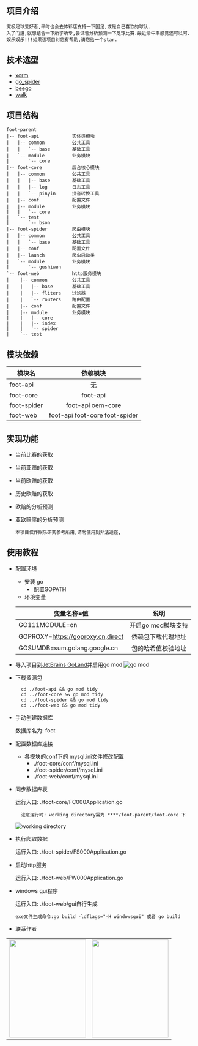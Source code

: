 ## 项目介绍
    究极足球爱好者,平时也会去体彩店支持一下国足,或是自己喜欢的球队.
    入了门道,就想结合一下所学所专,尝试着分析预测一下足球比赛.最近命中率感觉还可以阿.
    娱乐娱乐!!!如果该项目对您有帮助,请您给一个star.

## 技术选型
* [xorm](https://github.com/go-xorm/xorm)
* [go_spider](https://github.com/hu17889/go_spider)
* [beego](https://github.com/astaxie/beego)
* [walk](https://github.com/lxn/walk)

## 项目结构
~~~
foot-parent
|-- foot-api            实体类模块
|   |-- common          公共工具
|   |   `-- base        基础工具
|   `-- module          业务模块
|       `-- core
|-- foot-core           后台核心模块
|   |-- common          公共工具
|   |   |-- base        基础工具
|   |   |-- log         日志工具
|   |   `-- pinyin      拼音转换工具
|   |-- conf            配置文件
|   |-- module          业务模块            
|   |   `-- core
|   `-- test
|       `-- bson
|-- foot-spider         爬虫模块
|   |-- common          公共工具              
|   |   `-- base        基础工具
|   |-- conf            配置文件
|   |-- launch          爬虫启动类
|   `-- module          业务模块
|       `-- gushiwen
`-- foot-web            http服务模块
|    |-- common         公共工具
|    |   |-- base       基础工具
|    |   |-- fliters    过滤器        
|    |   `-- routers    路由配置
|    |-- conf           配置文件
|    |-- module         业务模块
|    |   |-- core
|    |   |-- index
|    |   `-- spider
|    `-- test
~~~
## 模块依赖
  
  | 模块名    |  依赖模块     |
  | --------    | :----:   |
  | foot-api  |无|
  | foot-core  |foot-api|
  | foot-spider  |foot-api oem-core|
  | foot-web  |foot-api foot-core foot-spider|
   


## 实现功能
* 当前比赛的获取
* 当前亚赔的获取
* 当前欧赔的获取
* 历史欧赔的获取
* 欧赔的分析预测
* 亚欧赔率的分析预测


    ```
    本项目仅作娱乐研究参考所用,请勿使用到非法途径,
    ```

## 使用教程

* 配置环境
  * 安装 go
    * 配置GOPATH
  * 环境变量
    
  | 变量名称=值    |  说明     |
  | --------    | :----:   |
  | GO111MODULE=on  |开启go mod模块支持|
  | GOPROXY=https://goproxy.cn,direct     |依赖包下载代理地址|
  | GOSUMDB=sum.golang.google.cn     |包的哈希值校验地址|
  
* 导入项目到[JetBrains GoLand](https://www.jetbrains.com/go/)并启用go mod
    ![](https://oscimg.oschina.net/oscnet/265bf76794ead3bac4c19a38dc4dbbe8bbb.png "go mod")
* 下载资源包
    ```
      cd ./foot-api && go mod tidy
      cd ../foot-core && go mod tidy
      cd ../foot-spider && go mod tidy
      cd ../foot-web && go mod tidy
    ```
* 手动创建数据库
  
  数据库名为: foot 
* 配置数据库连接
  
  * 各模块的conf下的 mysql.ini文件修改配置
    * ./foot-core/conf/mysql.ini
    * ./foot-spider/conf/mysql.ini
    * ./foot-web/conf/mysql.ini
* 同步数据库表

  运行入口: ./foot-core/FC000Application.go
  ```
    注意运行时: working directory需为 ****/foot-parent/foot-core 下
  ```  
  ![](https://oscimg.oschina.net/oscnet/6aeea26d87faf8cc37c7a8de61d29f6c1e5.png "working directory")
* 执行爬取数据

   运行入口: ./foot-spider/FS000Application.go
   
* 启动http服务

   运行入口: ./foot-web/FW000Application.go
* windows gui程序

   运行入口: ./foot-web/gui自行生成

    ```
    exe文件生成命令:go build -ldflags="-H windowsgui" 或者 go build
    ```

   
  
* 联系作者
<table>
  <tr align="center">
    <td><img height="256" width="200" src="https://oscimg.oschina.net/oscnet/917bee8edddbf16a7645a56d085e887a59f.jpg"/></td> 
    <td><img height="256" width="200" src="https://oscimg.oschina.net/oscnet/aaf253aa4757b62af61036493f6fba683c2.jpg"/></td> 
  </tr>
</table>
 